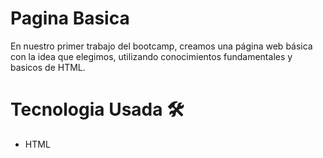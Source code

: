 # Pagina Basica
En nuestro primer trabajo del bootcamp, creamos una página web básica con la idea que elegimos, utilizando conocimientos fundamentales y basicos de HTML.
# Tecnologia Usada 🛠️
- HTML
